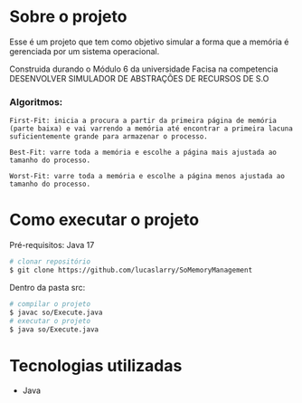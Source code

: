 # Sobre o projeto

Esse é um projeto que tem como objetivo simular a forma que a memória é gerenciada por um sistema operacional.

Construida durando o Módulo 6 da universidade Facisa na competencia DESENVOLVER SIMULADOR DE ABSTRAÇÕES DE RECURSOS DE S.O 

### Algoritmos:
    First-Fit: inicia a procura a partir da primeira página de memória (parte baixa) e vai varrendo a memória até encontrar a primeira lacuna suficientemente grande para armazenar o processo.

    Best-Fit: varre toda a memória e escolhe a página mais ajustada ao tamanho do processo.
    
    Worst-Fit: varre toda a memória e escolhe a página menos ajustada ao tamanho do processo.

# Como executar o projeto
Pré-requisitos: Java 17
```bash
# clonar repositório
$ git clone https://github.com/lucaslarry/SoMemoryManagement
```
Dentro da pasta src:
```bash
# compilar o projeto
$ javac so/Execute.java
# executar o projeto
$ java so/Execute.java
```

# Tecnologias utilizadas
- Java

